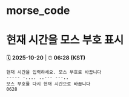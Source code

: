# morse_code
# 현재 시간을 모스 부호 표시
<!-- MORSE_TIME_START -->
🗓️ **2025-10-20** | ⏰ **06:28 (KST)**

```
현재 시간을 입력하세요. 모스 부호로 바꿉니다
----- -.... ..--- ---..
모스 부호를 다시 현재 시간으로 바꿉니다
0628
```
<!-- MORSE_TIME_END -->

